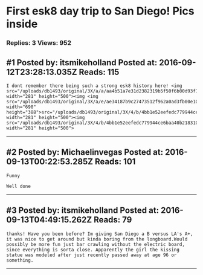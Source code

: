 # First esk8 day trip to San Diego! Pics inside

### Replies: 3 Views: 952

## \#1 Posted by: itsmikeholland Posted at: 2016-09-12T23:28:13.035Z Reads: 115

```
I dont remember there being such a strong esk8 history here! <img src="/uploads/db1493/original/3X/a/a/aa4b51a7e31d2382319b5f50f6b00d93f7774b6d.jpg" width="281" height="500"><img <img src="/uploads/db1493/original/3X/a/e/ae34187b9c27473512f962a0ad3fb00e10e3d2b8.jpg" width="690" height="388">src="/uploads/db1493/original/3X/4/b/4bb1e52eefedc779944ce6baa40b21831088e4e9.jpg" width="281" height="500"><img src="/uploads/db1493/original/3X/4/b/4bb1e52eefedc779944ce6baa40b21831088e4e9.jpg" width="281" height="500">
```

---
## \#2 Posted by: Michaelinvegas Posted at: 2016-09-13T00:22:53.285Z Reads: 101

```
Funny

Well done
```

---
## \#3 Posted by: itsmikeholland Posted at: 2016-09-13T04:49:15.262Z Reads: 79

```
thanks! Have you been before? Im giving San Diego a B versus LA's A+, it was nice to get around but kinda boring from the longboard.Would possibly be more fun just bar crawling without the electric board, since everything is sorta close. Apparently the girl the kissing statue was modeled after just recently passed away at age 96 or something.
```

---
